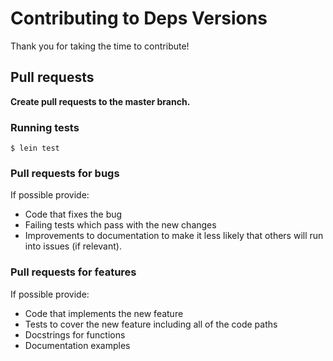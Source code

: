 # Contributing to Deps Versions

Thank you for taking the time to contribute!

## Pull requests

**Create pull requests to the master branch.**

### Running tests

```console
$ lein test
```

### Pull requests for bugs

If possible provide:

* Code that fixes the bug
* Failing tests which pass with the new changes
* Improvements to documentation to make it less likely that others will run into issues (if relevant).

### Pull requests for features

If possible provide:

* Code that implements the new feature
* Tests to cover the new feature including all of the code paths
* Docstrings for functions
* Documentation examples
